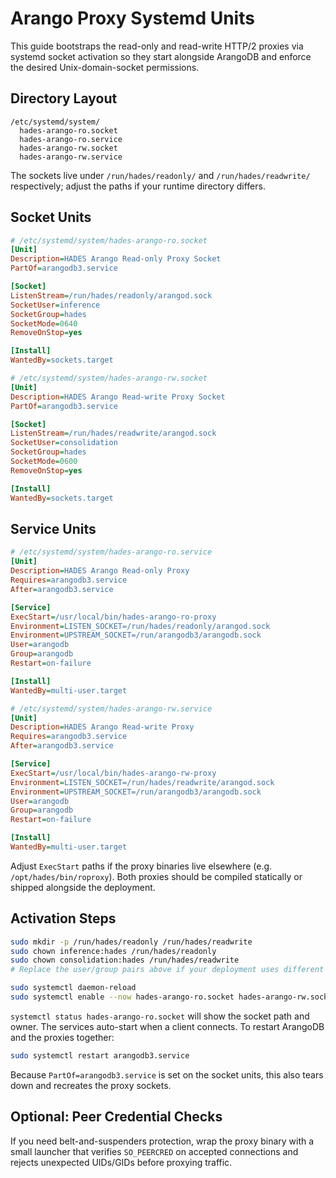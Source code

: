 # Arango Proxy Systemd Units

This guide bootstraps the read-only and read-write HTTP/2 proxies via
systemd socket activation so they start alongside ArangoDB and enforce
the desired Unix-domain-socket permissions.

## Directory Layout

```
/etc/systemd/system/
  hades-arango-ro.socket
  hades-arango-ro.service
  hades-arango-rw.socket
  hades-arango-rw.service
```

The sockets live under `/run/hades/readonly/` and `/run/hades/readwrite/`
respectively; adjust the paths if your runtime directory differs.

## Socket Units

```ini
# /etc/systemd/system/hades-arango-ro.socket
[Unit]
Description=HADES Arango Read-only Proxy Socket
PartOf=arangodb3.service

[Socket]
ListenStream=/run/hades/readonly/arangod.sock
SocketUser=inference
SocketGroup=hades
SocketMode=0640
RemoveOnStop=yes

[Install]
WantedBy=sockets.target
```

```ini
# /etc/systemd/system/hades-arango-rw.socket
[Unit]
Description=HADES Arango Read-write Proxy Socket
PartOf=arangodb3.service

[Socket]
ListenStream=/run/hades/readwrite/arangod.sock
SocketUser=consolidation
SocketGroup=hades
SocketMode=0600
RemoveOnStop=yes

[Install]
WantedBy=sockets.target
```

## Service Units

```ini
# /etc/systemd/system/hades-arango-ro.service
[Unit]
Description=HADES Arango Read-only Proxy
Requires=arangodb3.service
After=arangodb3.service

[Service]
ExecStart=/usr/local/bin/hades-arango-ro-proxy
Environment=LISTEN_SOCKET=/run/hades/readonly/arangod.sock
Environment=UPSTREAM_SOCKET=/run/arangodb3/arangodb.sock
User=arangodb
Group=arangodb
Restart=on-failure

[Install]
WantedBy=multi-user.target
```

```ini
# /etc/systemd/system/hades-arango-rw.service
[Unit]
Description=HADES Arango Read-write Proxy
Requires=arangodb3.service
After=arangodb3.service

[Service]
ExecStart=/usr/local/bin/hades-arango-rw-proxy
Environment=LISTEN_SOCKET=/run/hades/readwrite/arangod.sock
Environment=UPSTREAM_SOCKET=/run/arangodb3/arangodb.sock
User=arangodb
Group=arangodb
Restart=on-failure

[Install]
WantedBy=multi-user.target
```

Adjust `ExecStart` paths if the proxy binaries live elsewhere (e.g.
`/opt/hades/bin/roproxy`). Both proxies should be compiled statically or
shipped alongside the deployment.

## Activation Steps

```bash
sudo mkdir -p /run/hades/readonly /run/hades/readwrite
sudo chown inference:hades /run/hades/readonly
sudo chown consolidation:hades /run/hades/readwrite
# Replace the user/group pairs above if your deployment uses different service accounts.

sudo systemctl daemon-reload
sudo systemctl enable --now hades-arango-ro.socket hades-arango-rw.socket
```

`systemctl status hades-arango-ro.socket` will show the socket path and
owner. The services auto-start when a client connects. To restart
ArangoDB and the proxies together:

```bash
sudo systemctl restart arangodb3.service
```

Because `PartOf=arangodb3.service` is set on the socket units, this also
tears down and recreates the proxy sockets.

## Optional: Peer Credential Checks

If you need belt-and-suspenders protection, wrap the proxy binary with a
small launcher that verifies `SO_PEERCRED` on accepted connections and
rejects unexpected UIDs/GIDs before proxying traffic.
